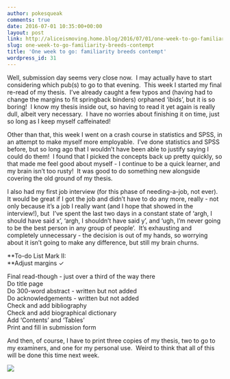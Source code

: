 ```yaml
---
author: pokesqueak
comments: true
date: 2016-07-01 10:35:00+00:00
layout: post
link: http://aliceismoving.home.blog/2016/07/01/one-week-to-go-familiarity-breeds-contempt/
slug: one-week-to-go-familiarity-breeds-contempt
title: 'One week to go: familiarity breeds contempt'
wordpress_id: 31
---
```


Well, submission day seems very close now.  I may actually have to start considering which pub(s) to go to that evening.  This week I started my final re-read of my thesis.  I’ve already caught a few typos and (having had to change the margins to fit springback binders) orphaned ‘ibids’, but it is so boring!  I know my thesis inside out, so having to read it yet again is really dull, albeit very necessary.  I have no worries about finishing it on time, just so long as I keep myself caffeinated!

Other than that, this week I went on a crash course in statistics and SPSS, in an attempt to make myself more employable.  I’ve done statistics and SPSS before, but so long ago that I wouldn’t have been able to justify saying I could do them!  I found that I picked the concepts back up pretty quickly, so that made me feel good about myself - I continue to be a quick learner, and my brain isn’t too rusty!  It was good to do something new alongside covering the old ground of my thesis.

I also had my first job interview (for this phase of needing-a-job, not ever).  It would be great if I got the job and didn’t have to do any more, really - not only because it’s a job I really want (and I hope that showed in the interview!), but  I’ve spent the last two days in a constant state of ‘argh, I should have said x’, ‘argh, I shouldn’t have said y’, and ‘ugh, I’m never going to be the best person in any group of people’.  It’s exhausting and completely unnecessary - the decision is out of my hands, so worrying about it isn’t going to make any difference, but still my brain churns.  


**To-do List Mark II:  
**Adjust margins 
✓

  
Final read-though - just over a third of the way there  
Do title page  
Do 300-word abstract - written but not added  
Do acknowledgements - written but not added  
Check and add bibliography  
Check and add biographical dictionary  
Add ‘Contents’ and ‘Tables’  
Print and fill in submission form

And then, of course, I have to print three copies of my thesis, two to go to my examiners, and one for my personal use.  Weird to think that all of this will be done this time next week.

![](https://66.media.tumblr.com/338b191a79da9b87825145e69c13e239/tumblr_inline_o9mtbkDBYd1s70b7a_540.jpg)
